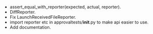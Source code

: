 
* assert_equal_with_reporter(expected, actual, reporter).
* DiffReporter.
* Fix LaunchReceivedFileReporter.
* import reporter etc in approvaltests/__init__.py to make api easier to use.
* Add documentation.
